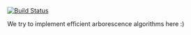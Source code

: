 [![Build Status](https://github.com/chistopher/arbok/.github/workflows/test.yml/badge.svg)](https://github.com/chistopher/arbok/.github/workflows/test.yml)

We try to implement efficient arborescence algorithms here :)
